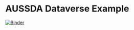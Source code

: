 # AUSSDA Dataverse Example
[![Binder](https://mybinder.org/badge_logo.svg)](https://mybinder.org/v2/gh/kaczmirek/aussda-dataverse-example/HEAD)
